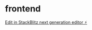 # frontend

[Edit in StackBlitz next generation editor ⚡️](https://stackblitz.com/~/github.com/mandula-abhilash/frontend)